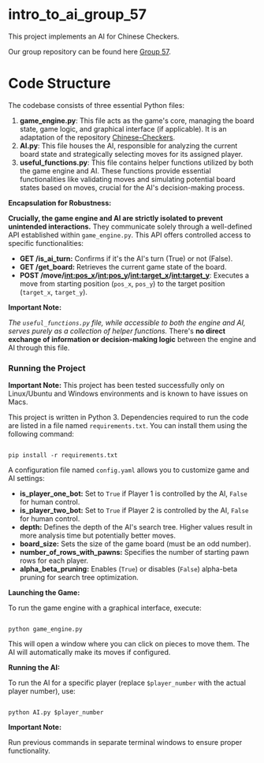 # intro_to_ai_group_57

This project implements an AI for Chinese Checkers.

Our group repository can be found here [Group 57](https://github.com/Loukasx2/intro_to_ai_group_57).

# Code Structure

The codebase consists of three essential Python files:

1. **game_engine.py**: This file acts as the game's core, managing the board state, game logic, and graphical interface (if applicable). It is an adaptation of the repository [Chinese-Checkers](https://github.com/nourelhouda-taroudi/Chinese-checkers).
2. **AI.py**: This file houses the AI, responsible for analyzing the current board state and strategically selecting moves for its assigned player.
3. **useful_functions.py**: This file contains helper functions utilized by both the game engine and AI. These functions provide essential functionalities like validating moves and simulating potential board states based on moves, crucial for the AI's decision-making process.

**Encapsulation for Robustness:**

**Crucially, the game engine and AI are strictly isolated to prevent unintended interactions.** They communicate solely through a well-defined API established within `game_engine.py`. This API offers controlled access to specific functionalities:

- **GET /is_ai_turn:** Confirms if it's the AI's turn (True) or not (False).
- **GET /get_board:** Retrieves the current game state of the board.
- **POST /move/<int:pos_x>/<int:pos_y>/<int:target_x>/<int:target_y>**: Executes a move from starting position (`pos_x`, `pos_y`) to the target position (`target_x`, `target_y`).

**Important Note:**

_The `useful_functions.py` file, while accessible to both the engine and AI, serves purely as a collection of helper functions._ There's **no direct exchange of information or decision-making logic** between the engine and AI through this file.

### Running the Project

**Important Note:** This project has been tested successfully only on Linux/Ubuntu and Windows environments and is known to have issues on Macs.

This project is written in Python 3. Dependencies required to run the code are listed in a file named `requirements.txt`. You can install them using the following command:

```

pip install -r requirements.txt

```

A configuration file named `config.yaml` allows you to customize game and AI settings:

- **is_player_one_bot:** Set to `True` if Player 1 is controlled by the AI, `False` for human control.
- **is_player_two_bot:** Set to `True` if Player 2 is controlled by the AI, `False` for human control.
- **depth:** Defines the depth of the AI's search tree. Higher values result in more analysis time but potentially better moves.
- **board_size:** Sets the size of the game board (must be an odd number).
- **number_of_rows_with_pawns:** Specifies the number of starting pawn rows for each player.
- **alpha_beta_pruning:** Enables (`True`) or disables (`False`) alpha-beta pruning for search tree optimization.

**Launching the Game:**

To run the game engine with a graphical interface, execute:

```

python game_engine.py

```

This will open a window where you can click on pieces to move them. The AI will automatically make its moves if configured.

**Running the AI:**

To run the AI for a specific player (replace `$player_number` with the actual player number), use:

```

python AI.py $player_number

```

**Important Note:**

Run previous commands in separate terminal windows to ensure proper functionality.
